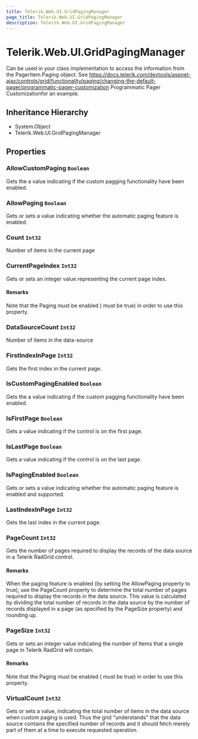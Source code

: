 ```yaml
---
title: Telerik.Web.UI.GridPagingManager
page_title: Telerik.Web.UI.GridPagingManager
description: Telerik.Web.UI.GridPagingManager
---
```


# Telerik.Web.UI.GridPagingManager

Can be used in your class implementation to access the information from the PagerItem.Paging object.
            See https://docs.telerik.com/devtools/aspnet-ajax/controls/grid/functionality/paging/changing-the-default-pager/programmatic-pager-customization Programmatic Pager Customizationfor an example.

## Inheritance Hierarchy

* System.Object
* Telerik.Web.UI.GridPagingManager

## Properties

###  AllowCustomPaging `Boolean`

Gets the a value indicating if the custom pagging functionality have been enabled.

###  AllowPaging `Boolean`

Gets or sets a value indicating whether the automatic paging feature is
            enabled.

###  Count `Int32`

Number of items in the current page

###  CurrentPageIndex `Int32`

Gets or sets an integer value representing the current page index.

#### Remarks
Note that the Paging must be enabled ( must
                be true) in order to use this property.

###  DataSourceCount `Int32`

Number of items in the data-source

###  FirstIndexInPage `Int32`

Gets the first index in the current page.

###  IsCustomPagingEnabled `Boolean`

Gets the a value indicating if the custom pagging functionality have been enabled.

###  IsFirstPage `Boolean`

Gets a value indicating if the control is on the first page.

###  IsLastPage `Boolean`

Gets a value indicating if the control is on the last page.

###  IsPagingEnabled `Boolean`

Gets or sets a value indicating whether the automatic paging feature is
            enabled and supported.

###  LastIndexInPage `Int32`

Gets the last index in the current page.

###  PageCount `Int32`

Gets the number of pages required to display the records of the data source
                in a Telerik RadGrid control.

#### Remarks
When the paging feature is enabled (by setting the AllowPaging property to true),
            use the PageCount property to determine the total number of pages required to display
            the records in the data source. This value is calculated by dividing the total number
            of records in the data source by the number of records displayed in a page (as
            specified by the PageSize property) and rounding up.

###  PageSize `Int32`

Gets or sets an integer value indicating the number of Items that a single page
            in Telerik RadGrid will contain.

#### Remarks
Note that the Paging must be enabled ( must
                be true) in order to use this property.

###  VirtualCount `Int32`

Gets or sets a value, indicating the total number of items in the data source
            when custom paging is used. Thus the grid "understands" that the data source contains
            the specified number of records and it should fetch merely part of them at a time to
            execute requested operation.

